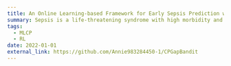 ```yaml
---
title: An Online Learning-based Framework for Early Sepsis Prediction with Uncertainty Quantification using Conformal Prediction
summary: Sepsis is a life-threatening syndrome with high morbidity and mortality in hospitals. Early prediction of sepsis plays a crucial role in facilitating early interventions for septic patients. However, early sepsis prediction systems with uncertainty quantification and adaptive learning are scarce. This paper proposes Sepsyn-OLCP, a novel online learning algorithm for early sepsis prediction by integrating conformal prediction for uncertainty quantification and Bayesian bandits for adaptive decision-making. By combining the robustness of Bayesian models with the statistical uncertainty guarantees of conformal prediction methodologies, this algorithm delivers   accurate and trustworthy predictions, addressing the critical need for reliable and adaptive systems in high-stakes healthcare applications such as early sepsis prediction. We evaluate the performance of Sepsyn-OLCP in terms of regret in stochastic bandit setting, the area under the receiver operating characteristic curve (AUROC), and F-measure. Our results show that Sepsyn-OLCP outperforms existing individual models, increasing AUROC of a neural network from 0.64 to 0.73 without retraining and high computational costs. And the model selection policy converges to the optimal strategy in the long run. We propose a novel reinforcement learning-based framework integrated with conformal prediction techniques to provide uncertainty quantification for early sepsis prediction. The proposed methodology delivers accurate and trustworthy predictions, addressing a critical need in high-stakes healthcare applications like early sepsis prediction.
tags:
  - MLCP
  - RL
date: 2022-01-01
external_link: https://github.com/Annie983284450-1/CPGapBandit
---
```

